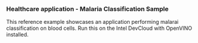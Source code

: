 ### Healthcare application - Malaria Classification Sample

This reference example showcases an application performing malarai classification on blood cells. 
Run this on the Intel DevCloud with OpenVINO installed. 


